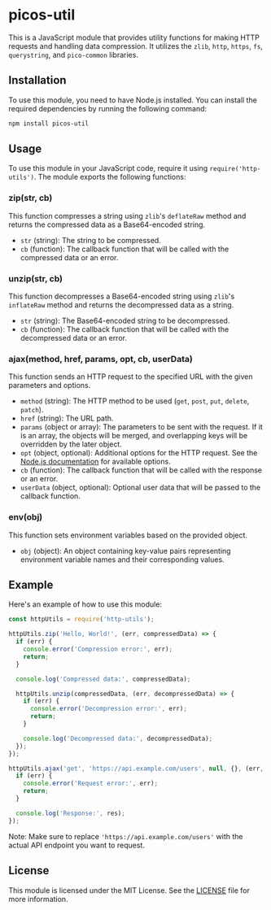 # picos-util

This is a JavaScript module that provides utility functions for making HTTP requests and handling data compression. It utilizes the `zlib`, `http`, `https`, `fs`, `querystring`, and `pico-common` libraries.

## Installation

To use this module, you need to have Node.js installed. You can install the required dependencies by running the following command:

```bash
npm install picos-util
```

## Usage

To use this module in your JavaScript code, require it using `require('http-utils')`. The module exports the following functions:

### zip(str, cb)

This function compresses a string using `zlib`'s `deflateRaw` method and returns the compressed data as a Base64-encoded string.

- `str` (string): The string to be compressed.
- `cb` (function): The callback function that will be called with the compressed data or an error.

### unzip(str, cb)

This function decompresses a Base64-encoded string using `zlib`'s `inflateRaw` method and returns the decompressed data as a string.

- `str` (string): The Base64-encoded string to be decompressed.
- `cb` (function): The callback function that will be called with the decompressed data or an error.

### ajax(method, href, params, opt, cb, userData)

This function sends an HTTP request to the specified URL with the given parameters and options.

- `method` (string): The HTTP method to be used (`get`, `post`, `put`, `delete`, `patch`).
- `href` (string): The URL path.
- `params` (object or array): The parameters to be sent with the request. If it is an array, the objects will be merged, and overlapping keys will be overridden by the later object.
- `opt` (object, optional): Additional options for the HTTP request. See the [Node.js documentation](https://nodejs.org/api/http.html#http_http_request_options_callback) for available options.
- `cb` (function): The callback function that will be called with the response or an error.
- `userData` (object, optional): Optional user data that will be passed to the callback function.

### env(obj)

This function sets environment variables based on the provided object.

- `obj` (object): An object containing key-value pairs representing environment variable names and their corresponding values.

## Example

Here's an example of how to use this module:

```javascript
const httpUtils = require('http-utils');

httpUtils.zip('Hello, World!', (err, compressedData) => {
  if (err) {
    console.error('Compression error:', err);
    return;
  }

  console.log('Compressed data:', compressedData);

  httpUtils.unzip(compressedData, (err, decompressedData) => {
    if (err) {
      console.error('Decompression error:', err);
      return;
    }

    console.log('Decompressed data:', decompressedData);
  });
});

httpUtils.ajax('get', 'https://api.example.com/users', null, {}, (err, state, res, userData) => {
  if (err) {
    console.error('Request error:', err);
    return;
  }

  console.log('Response:', res);
});
```

Note: Make sure to replace `'https://api.example.com/users'` with the actual API endpoint you want to request.

## License

This module is licensed under the MIT License. See the [LICENSE](LICENSE) file for more information.
